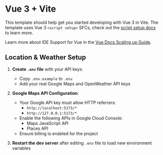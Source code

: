 # Vue 3 + Vite

This template should help get you started developing with Vue 3 in Vite. The template uses Vue 3 `<script setup>` SFCs, check out the [script setup docs](https://v3.vuejs.org/api/sfc-script-setup.html#sfc-script-setup) to learn more.

Learn more about IDE Support for Vue in the [Vue Docs Scaling up Guide](https://vuejs.org/guide/scaling-up/tooling.html#ide-support).

## Location & Weather Setup

1. **Create `.env` file** with your API keys:
   - Copy `.env.example` to `.env`
   - Add your real Google Maps and OpenWeather API keys

2. **Google Maps API Configuration**:
   - Your Google API key must allow HTTP referrers:
     - `http://localhost:5173/*`
     - `http://127.0.0.1:5173/*`
   - Enable the following APIs in Google Cloud Console:
     - Maps JavaScript API
     - Places API
   - Ensure billing is enabled for the project

3. **Restart the dev server** after editing `.env` file to load new environment variables
